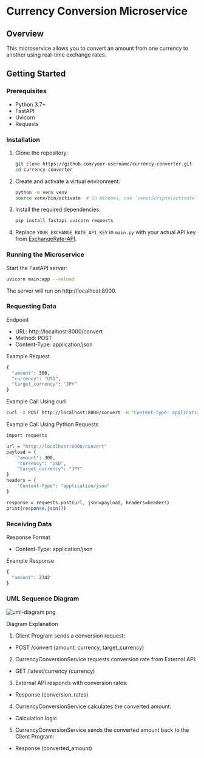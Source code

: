# Currency Conversion Microservice

## Overview

This microservice allows you to convert an amount from one currency to another using real-time exchange rates.

## Getting Started

### Prerequisites

- Python 3.7+
- FastAPI
- Uvicorn
- Requests

### Installation

1. Clone the repository:

    ```bash
    git clone https://github.com/your-username/currency-converter.git
    cd currency-converter
    ```

2. Create and activate a virtual environment:

    ```bash
    python -m venv venv
    source venv/bin/activate  # On Windows, use `venv\Scripts\activate`
    ```

3. Install the required dependencies:

    ```bash
    pip install fastapi uvicorn requests
    ```

4. Replace `YOUR_EXCHANGE_RATE_API_KEY` in `main.py` with your actual API key from [ExchangeRate-API](https://www.exchangerate-api.com).

### Running the Microservice

Start the FastAPI server:

```bash
uvicorn main:app --reload
```
The server will run on http://localhost:8000.

### Requesting Data
Endpoint
- URL: http://localhost:8000/convert
- Method: POST
- Content-Type: application/json

Example Request
```bash
{
  "amount": 300,
  "currency": "USD",
  "target_currency": "JPY"
}
```
Example Call Using curl
```bash
curl -X POST http://localhost:8000/convert -H "Content-Type: application/json" -d '{"amount":300,"currency":"USD","target_currency":"JPY"}'
```

Example Call Using Python Requests
```bash
import requests

url = "http://localhost:8000/convert"
payload = {
    "amount": 300,
    "currency": "USD",
    "target_currency": "JPY"
}
headers = {
    "Content-Type": "application/json"
}

response = requests.post(url, json=payload, headers=headers)
print(response.json())
```

### Receiving Data

Response Format
- Content-Type: application/json

Example Response
```bash
{
  "amount": 2342
}
```
### UML Sequence Diagram
![uml-diagram png](https://github.com/user-attachments/assets/6054afee-ee8e-4007-a7d6-b5041710c309)

Diagram Explanation
1. Client Program sends a conversion request:
- POST /convert (amount, currency, target_currency)

2. CurrencyConversionService requests conversion rate from External API:
- GET /latest/currency (currency)

3. External API responds with conversion rates:
- Response (conversion_rates)
4. CurrencyConversionService calculates the converted amount:
- Calculation logic
5. CurrencyConversionService sends the converted amount back to the Client Program:
- Response (converted_amount)

